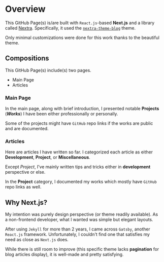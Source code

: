 # Overview

This GitHub Page(s) is/are built with `React.js`-based **Next.js** and a library called [Nextra](https://nextra.vercel.app/). Specifically, it used the [`nextra-theme-blog`](https://github.com/vercel/nextjs-portfolio-starter) theme.

Only minimal customizations were done for this work thanks to the beautiful theme.


## Compositions

This GitHub Page(s) include(s) two pages.

- Main Page
- Articles

### Main Page

In the main page, along with brief introduction, I presented notable **Projects** (***Works***) I have been either professionally or personally.

Some of the projects might have `GitHub` repo links if the works are public and are documented.

### Articles

Here are articles I have written so far. I categorized each article as either **Development**, **Project**, or **Miscellaneous**.

Except *Project*, I've mainly written tips and tricks either in **development** perspective or else.

In the **Project** category, I documented my works which mostly have `GitHub` repo links as well.


## Why Next.js?

My intention was purely design perspective (or theme readily available). As a non-frontend developer, what I wanted was simple but elegant layouts. 

After using `Jekyll` for more than 2 years, I came across `Gatsby`, another `React.js` framework. Unfortunately, I couldn't find one that satisfies my need as close as `Next.js` does.

While there is still room to improve (this specific theme lacks **pagination** for blog articles display), it is well-made and pretty satisfying.